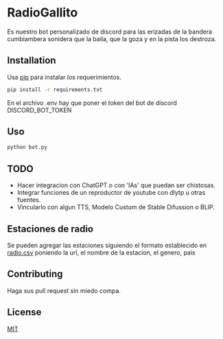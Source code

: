 # RadioGallito

Es nuestro bot personalizado de discord para las erizadas de la bandera cumbiambera sonidera que la baila, que la goza y en la pista los destroza.

## Installation

Usa [pip](https://pip.pypa.io/en/stable/) para instalar los requerimientos.

```bash
pip install -r requirements.txt
```
En el archivo .env hay que poner el token del bot de discord
DISCORD_BOT_TOKEN

## Uso

```bash
python bot.py
```
## TODO
- Hacer integracion con ChatGPT o con 'IAs' que puedan ser chistosas.
- Integrar funciones de un reproductor de youtube con dlytp u otras fuentes.
- Vincularlo con algun TTS, Modelo Custom de Stable Difussion o BLIP.

## Estaciones de radio
Se pueden agregar las estaciones siguiendo el formato establecido en [radio.csv](radio.csv) poniendo la url, el nombre de la  estacion, el genero, pais


## Contributing

Haga sus pull request sin miedo compa.

## License

[MIT](https://choosealicense.com/licenses/mit/)